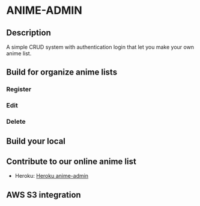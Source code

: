 # ANIME-ADMIN
## Description
A simple CRUD system with authentication login that let you make your own anime list.

## Build for organize anime lists

### Register

### Edit

### Delete

## Build your local

## Contribute to our online anime list
- Heroku:
[Heroku anime-admin](https://anime-admin.herokuapp.com)

## AWS S3 integration
